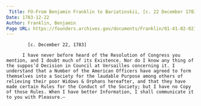 ```yaml
---
 Title: FO-From Benjamin Franklin to Bariatinskii, [c. 22 December 1783]
Date: 1783-12-22
Author: Franklin, Benjamin
Page URL: https://founders.archives.gov/documents/Franklin/01-41-02-0216
---
```


          
            [c. December 22, 1783]
          
          I have never before heard of the Resolution of Congress you mention, and I doubt much of its Existence. Nor do I know any thing of the suppos’d Decision in Council at Versailles concerning it. I understand that a Number of the American Officers have agreed to form themselves into a Society for the laudable Purpose among others of relieving their poor Widows & Orphans hereafter, and that they have made certain Rules for the Conduct of the Society; but I have no Copy of those Rules. When I have better Information, I shall communicate it to you with Pleasure.—
        
